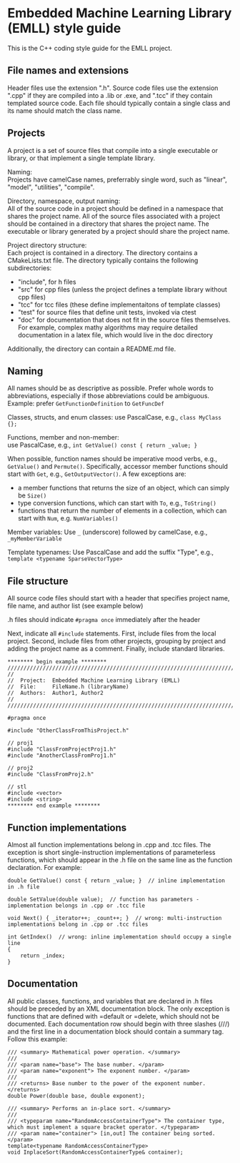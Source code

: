 Embedded Machine Learning Library (EMLL) style guide
====================================================

This is the C++ coding style guide for the EMLL project.

File names and extensions
-------------------------
Header files use the extension ".h". Source code files use the extension ".cpp" if they are compiled into a .lib or .exe, and ".tcc" if they contain templated source code.
Each file should typically contain a single class and its name should match the class name.

Projects
--------
A project is a set of source files that compile into a single executable or library, or that implement a single template library.

Naming:  
Projects have camelCase names, preferrably single word, such as "linear", "model", "utilities", "compile".

Directory, namespace, output naming:  
All of the source code in a project should be defined in a namespace that shares the project name. All of the source files associated with a project should be contained in a directory that shares the project name. The executable or library generated by a project should share the project name. 

Project directory structure:  
Each project is contained in a directory. The directory contains a CMakeLists.txt file. The directory typically contains the following subdirectories:

* "include", for h files
* "src" for cpp files (unless the project defines a template library without cpp files)
* "tcc" for tcc files (these define implementaitons of template classes)
* "test" for source files that define unit tests, invoked via ctest
* "doc" for documentation that does not fit in the source files themselves. For example, complex mathy algorithms may require detailed documentation in a latex file, which would live in the doc directory

Additionally, the directory can contain a README.md file.  

Naming
------
All names should be as descriptive as possible. Prefer whole words to abbreviations, especially if those abbreviations could be ambiguous. Example: prefer `GetFunctionDefinition` to `GetFuncDef`

Classes, structs, and enum classes:
use PascalCase, e.g., `class MyClass {};`

Functions, member and non-member:  
use PascalCase, e.g., `int GetValue() const { return _value; }`  

When possible, function names should be imperative mood verbs, e.g., `GetValue()` and `Permute()`. Specifically, accessor member functions should start with `Get`, e.g., `GetOutputVector()`. 
A few exceptions are:

* a member functions that returns the size of an object, which can simply be `Size()`
* type conversion functions, which can start with `To`, e.g., `ToString()`
* functions that return the number of elements in a collection, which can start with `Num`, e.g. `NumVariables()`

Member variables:
Use `_` (underscore) followed by camelCase, e.g., `_myMemberVariable`

Template typenames: 
Use PascalCase and add the suffix "Type", e.g., `template <typename SparseVectorType>`

File structure
--------------
All source code files should start with a header that specifies project name, file name, and author list (see example below)

.h files should indicate `#pragma once` immediately after the header

Next, indicate all `#include` statements. First, include files from the local project. Second, include files from other projects, grouping by project and adding the project name as a comment. Finally, include standard libraries.

    ******** begin example ********
    //////////////////////////////////////////////////////////////////////////////////////////////////// 
    // 
    //  Project:  Embedded Machine Learning Library (EMLL)
    //  File:     FileName.h (libraryName)
    //  Authors:  Author1, Author2
    //
    //////////////////////////////////////////////////////////////////////////////////////////////////// 

    #pragma once

    #include "OtherClassFromThisProject.h"

    // proj1
    #include "ClassFromProjectProj1.h"
    #include "AnotherClassFromProj1.h"

    // proj2
    #include "ClassFromProj2.h"

    // stl
    #include <vector>
    #include <string>
    ******** end example ********

Function implementations
------------------------
Almost all function implementations belong in .cpp and .tcc files. The exception is short single-instruction implementations of parameterless functions, which should appear in the .h file on the same line as the function declaration. For example:

    double GetValue() const { return _value; }  // inline implementation in .h file

    double SetValue(double value);  // function has parameters - implementation belongs in .cpp or .tcc file

    void Next() { _iterator++; _count++; }  // wrong: multi-instruction implementations belong in .cpp or .tcc files

    int GetIndex()  // wrong: inline implementation should occupy a single line
    {
        return _index;
    }

Documentation
-------------
All public classes, functions, and variables that are declared in .h files should be preceded by an XML documentation block. The only exception is functions that are defined with =default or =delete, which should not be documented. Each documentation row should begin with three slashes (///) and the first line in a documentation block should contain a summary tag. Follow this example:

    /// <summary> Mathematical power operation. </summary>
    ///
    /// <param name="base"> The base number. </param>
    /// <param name="exponent"> The exponent number. </param>
    ///
    /// <returns> Base number to the power of the exponent number. </returns>
    double Power(double base, double exponent);

    /// <summary> Performs an in-place sort. </summary>
    ///
    /// <typeparam name="RandomAccessContainerType"> The container type, which must implement a square bracket operator. </typeparam>
    /// <param name="container"> [in,out] The container being sorted. </param>
    template<typename RandomAccessContainerType>
    void InplaceSort(RandomAccessContainerType& container);




